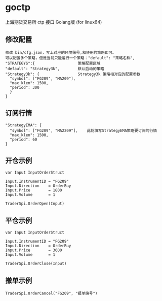 # goctp
上海期货交易所 ctp 接口 Golang版 (for linux64)

## 修改配置
    修改 bin/cfg.json，写上对应的环境账号,和使用的策略即可。
    可以配置多个策略，但是当前只能运行一个策略："default": "策略名称",
    "STRATEGYS":{                   策略配置区域
    "default": "Strategy3k",        默认启动的策略
    "Strategy3k": {                 Strategy3k 策略相对应的配置参数
      "symbol": ["FG209", "MA209"],
      "max_klen": 1500,
      "period": 300
      }
    }
    
## 订阅行情
    "StrategyEMA": {
      "symbol": ["FG209", "MA2209"],    此处填写StrategyEMA策略要订阅的行情
      "max_klen": 1500,
      "period": 60
    }

## 开仓示例
    var Input InputOrderStruct

    Input.InstrumentID = "FG209"
    Input.Direction    = OrderBuy
    Input.Price        = 1800
    Input.Volume       = 1

    TraderSpi.OrderOpen(Input)

## 平仓示例
    var Input InputOrderStruct

    Input.InstrumentID = "FG209"
    Input.Direction    = OrderBuy
    Input.Price        = 3600
    Input.Volume       = 1

    TraderSpi.OrderClose(Input)

## 撤单示例
    TraderSpi.OrderCancel("FG209", "报单编号")